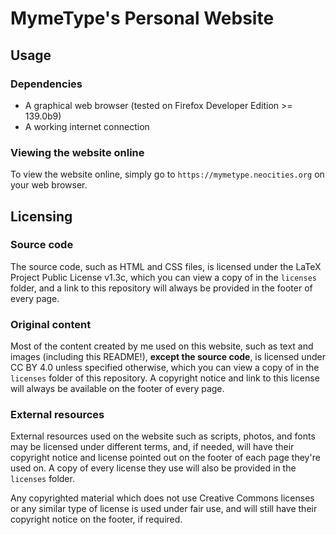 # MymeType's Personal Website

## Usage

### Dependencies

- A graphical web browser (tested on Firefox Developer Edition >= 139.0b9)
- A working internet connection

### Viewing the website online

To view the website online, simply go to `https://mymetype.neocities.org` on
your web browser.

## Licensing

### Source code

The source code, such as HTML and CSS files, is licensed under the LaTeX Project
Public License v1.3c, which you can view a copy of in the `licenses` folder, and
a link to this repository will always be provided in the footer of every page.

### Original content

Most of the content created by me used on this website, such as text and images
(including this README!), **except the source code**, is licensed under CC BY
4.0 unless specified otherwise, which you can view a copy of in the `licenses`
folder of this repository. A copyright notice and link to this license will
always be available on the footer of every page.

### External resources

External resources used on the website such as scripts, photos, and fonts may be
licensed under different terms, and, if needed, will have their copyright notice
and license pointed out on the footer of each page they're used on. A copy of
every license they use will also be provided in the `licenses` folder.

Any copyrighted material which does not use Creative Commons licenses or any
similar type of license is used under fair use, and will still have their
copyright notice on the footer, if required.
